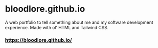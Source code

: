 # bloodlore.github.io

A web portfolio to tell something about me and my software development experience.
Made with ol' HTML and Tailwind CSS.

### https://bloodlore.github.io/
